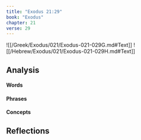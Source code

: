 ```yaml
---
title: "Exodus 21:29"
book: "Exodus"
chapter: 21
verse: 29
---
```

![[/Greek/Exodus/021/Exodus-021-029G.md#Text]]
![[/Hebrew/Exodus/021/Exodus-021-029H.md#Text]]

## Analysis

#### Words

#### Phrases

#### Concepts

## Reflections
